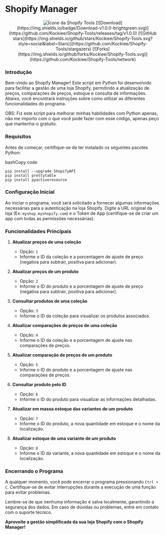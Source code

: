 Shopify Manager
===============

<div align="center">
  <img src="https://i.ibb.co/mNn8WJT/icon.png" alt="Ícone da Shopify Tools">                                                    
  [![Download](https://img.shields.io/badge/Download-v1.0.0-brightgreen.svg)](https://github.com/Kockiee/Shopify-Tools/releases/tag/v1.0.0) 
  [![GitHub stars](https://img.shields.io/github/stars/Kockiee/Shopify-Tools.svg?style=social&label=Stars)](https://github.com/Kockiee/Shopify-Tools/stargazers)
  [![Forks](https://img.shields.io/github/forks/Kockiee/Shopify-Tools.svg)](https://github.com/Kockiee/Shopify-Tools/network)
</div>

### Introdução

Bem-vindo ao Shopify Manager! Este script em Python foi desenvolvido para facilitar a gestão de uma loja Shopify, permitindo a atualização de preços, comparações de preços, estoque e consulta de informações. Abaixo, você encontrará instruções sobre como utilizar as diferentes funcionalidades do programa.

OBS: Fiz este script para melhorar minhas habilidades com Python apenas, não me importo com o que você pode fazer com esse código, apenas peço que mantenha-o gratuito.

### Requisitos

Antes de começar, certifique-se de ter instalado os seguintes pacotes Python:

bashCopy code

```
pip install --upgrade ShopifyAPI          
pip install prettytable           
pip install pyactiveresource            
```

### Configuração Inicial

Ao iniciar o programa, você será solicitado a fornecer algumas informações necessárias para a autenticação na loja Shopify. Digite a URL original da loja (Ex: `myshop.myshopify.com`) e o Token de App (certifique-se de criar um app com todas as permissões necessárias).

### Funcionalidades Principais

1.  **Atualizar preços de uma coleção**
    
    *   Opção: `1`
    *   Informe o ID da coleção e a porcentagem de ajuste de preço (negativa para subtrair, positiva para adicionar).
2.  **Atualizar preços de um produto**
    
    *   Opção: `2`
    *   Informe o ID do produto e a porcentagem de ajuste de preço (negativa para subtrair, positiva para adicionar).
3.  **Consultar produtos de uma coleção**
    
    *   Opção: `3`
    *   Informe o ID da coleção para visualizar os produtos associados.
4.  **Atualizar comparações de preços de uma coleção**
    
    *   Opção: `4`
    *   Informe o ID da coleção e a porcentagem de ajuste nas comparações de preços.
5.  **Atualizar comparação de preços de um produto**
    
    *   Opção: `5`
    *   Informe o ID do produto e a porcentagem de ajuste nas comparações de preços.
6.  **Consultar produto pelo ID**
    
    *   Opção: `6`
    *   Informe o ID do produto para visualizar as informações detalhadas.
7.  **Atualizar em massa estoque das variantes de um produto**
    
    *   Opção: `7`
    *   Informe o ID do produto, a nova quantidade em estoque e o nome da localização.
8.  **Atualizar estoque de uma variante de um produto**
    
    *   Opção: `8`
    *   Informe o ID da variante, a nova quantidade em estoque e o nome da localização.

### Encerrando o Programa

A qualquer momento, você pode encerrar o programa pressionando `Ctrl + C`. Certifique-se de evitar interrupções durante a execução de uma função para evitar problemas.

Lembre-se de que nenhuma informação é salva localmente, garantindo a segurança dos dados. Em caso de dúvidas ou problemas, entre em contato com o suporte técnico.

**Aproveite a gestão simplificada da sua loja Shopify com o Shopify Manager!**
